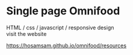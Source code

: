 # Single page Omnifood
HTML / css / javascript / responsive design
<br> visit the website

 https://hosamsam.github.io/omnifood/resources
